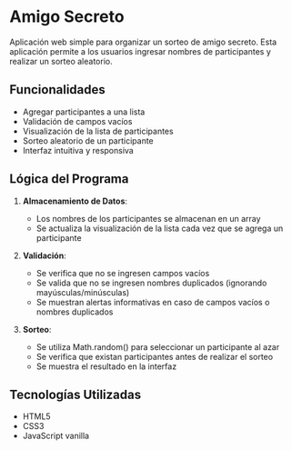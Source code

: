 # Amigo Secreto

Aplicación web simple para organizar un sorteo de amigo secreto. Esta aplicación permite a los usuarios ingresar nombres de participantes y realizar un sorteo aleatorio.

## Funcionalidades

- Agregar participantes a una lista
- Validación de campos vacíos
- Visualización de la lista de participantes
- Sorteo aleatorio de un participante
- Interfaz intuitiva y responsiva

## Lógica del Programa

1. **Almacenamiento de Datos**:
   - Los nombres de los participantes se almacenan en un array
   - Se actualiza la visualización de la lista cada vez que se agrega un participante

2. **Validación**:
   - Se verifica que no se ingresen campos vacíos
   - Se valida que no se ingresen nombres duplicados (ignorando mayúsculas/minúsculas)
   - Se muestran alertas informativas en caso de campos vacíos o nombres duplicados

3. **Sorteo**:
   - Se utiliza Math.random() para seleccionar un participante al azar
   - Se verifica que existan participantes antes de realizar el sorteo
   - Se muestra el resultado en la interfaz

## Tecnologías Utilizadas

- HTML5
- CSS3
- JavaScript vanilla
